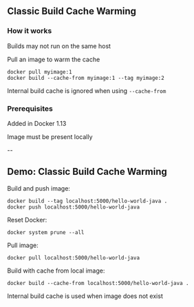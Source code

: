## Classic Build Cache Warming

### How it works

Builds may not run on the same host

Pull an image to warm the cache

```plaintext
docker pull myimage:1
docker build --cache-from myimage:1 --tag myimage:2
```

Internal build cache is ignored when using `--cache-from`

### Prerequisites

Added in Docker 1.13

Image must be present locally

--

## Demo: Classic Build Cache Warming

Build and push image:

```plaintext
docker build --tag localhost:5000/hello-world-java .
docker push localhost:5000/hello-world-java
```

Reset Docker:

```plaintext
docker system prune --all
```

Pull image:

```plaintext
docker pull localhost:5000/hello-world-java
```

Build with cache from local image:

```plaintext
docker build --cache-from localhost:5000/hello-world-java .
```

Internal build cache is used when image does not exist
